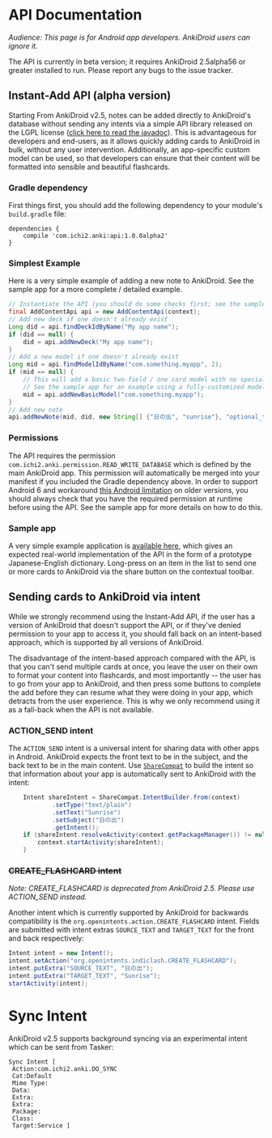 # API Documentation

*Audience: This page is for Android app developers. AnkiDroid users can ignore it.*

The API is currently in beta version; it requires AnkiDroid 2.5alpha56 or greater installed to run. Please report any bugs to the issue tracker.

## Instant-Add API (alpha version)
Starting From AnkiDroid v2.5, notes can be added directly to AnkiDroid's database without sending any intents via a simple API library released on the LGPL license ([click here to read the javadoc](https://ankidroid.org/apidoc/com/ichi2/anki/api/AddContentApi.html)). This is advantageous for developers and end-users, as it allows quickly adding cards to AnkiDroid in bulk, without any user intervention. Additionally, an app-specific custom model can be used, so that developers can ensure that their content will be formatted into sensible and beautiful flashcards.

### Gradle dependency
First things first, you should add the following dependency to your module's `build.gradle` file:

```Gradle
dependencies {
    compile 'com.ichi2.anki:api:1.0.0alpha2'
}
```

### Simplest Example
Here is a very simple example of adding a new note to AnkiDroid. See the sample app for a more complete / detailed example.

```java
// Instantiate the API (you should do some checks first; see the sample app)
final AddContentApi api = new AddContentApi(context);
// Add new deck if one doesn't already exist
Long did = api.findDeckIdByName("My app name");
if (did == null) {
    did = api.addNewDeck("My app name");
}
// Add a new model if one doesn't already exist
Long mid = api.findModelIdByName("com.something.myapp", 2);
if (mid == null) {
    // This will add a basic two-field / one card model with no special formatting
    // See the sample app for an example using a fully-customized model
    mid = api.addNewBasicModel("com.something.myapp");
}
// Add new note
api.addNewNote(mid, did, new String[] {"日の出", "sunrise"}, "optional_tag");
```

### Permissions
The API requires the permission `com.ichi2.anki.permission.READ_WRITE_DATABASE` which is defined by the main AnkiDroid app. This permission will automatically be merged into your manifest if you included the Gradle dependency above. In order to support Android 6 and workaround [this Android limitation](https://code.google.com/p/android/issues/detail?id=25906) on older versions, you should always check that you have the required permission at runtime before using the API. See the sample app for more details on how to do this.

### Sample app
A very simple example application is [available here](https://github.com/ankidroid/apisample), which gives an expected real-world implementation of the API in the form of a prototype Japanese-English dictionary. Long-press on an item in the list to send one or more cards to AnkiDroid via the share button on the contextual toolbar.

## Sending cards to AnkiDroid via intent
While we strongly recommend using the Instant-Add API, if the user has a version of AnkiDroid that doesn't support the API, or if they've denied permission to your app to access it, you should fall back on an intent-based approach, which is supported by all versions of AnkiDroid. 

The disadvantage of the intent-based approach compared with the API, is that you can't send multiple cards at once, you leave the user on their own to format your content into flashcards, and most importantly -- the user has to go from your app to AnkiDroid, and then press some buttons to complete the add before they can resume what they were doing in your app, which detracts from the user experience. This is why we only recommend using it as a fall-back when the API is not available.

### ACTION_SEND intent
The `ACTION_SEND` intent is a universal intent for sharing data with other apps in Android. AnkiDroid expects the front text to be in the subject, and the back text to be in the main content. Use [`ShareCompat`](http://developer.android.com/reference/android/support/v4/app/ShareCompat.html) to build the intent so that information about your app is automatically sent to AnkiDroid with the intent:

```java
    Intent shareIntent = ShareCompat.IntentBuilder.from(context)
            .setType("text/plain")
            .setText("Sunrise")
            .setSubject("日の出")
            .getIntent();
    if (shareIntent.resolveActivity(context.getPackageManager()) != null) {
        context.startActivity(shareIntent);
    }
```

### ~~CREATE_FLASHCARD intent~~

*Note: CREATE_FLASHCARD is deprecated from AnkiDroid 2.5. Please use ACTION_SEND instead.*

Another intent which is currently supported by AnkiDroid for backwards compatibility is the `org.openintents.action.CREATE_FLASHCARD` intent. Fields are submitted with intent extras `SOURCE_TEXT` and `TARGET_TEXT` for the front and back respectively:

```java
Intent intent = new Intent();
intent.setAction("org.openintents.indiclash.CREATE_FLASHCARD");
intent.putExtra("SOURCE_TEXT", "日の出");
intent.putExtra("TARGET_TEXT", "Sunrise");
startActivity(intent);
```

# Sync Intent
AnkiDroid v2.5 supports background syncing via an experimental intent which can be sent from Tasker:

```
Sync Intent [ 
 Action:com.ichi2.anki.DO_SYNC
 Cat:Default 
 Mime Type: 
 Data: 
 Extra: 
 Extra: 
 Package:
 Class: 
 Target:Service ]
```
